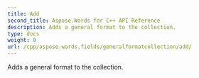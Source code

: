 ```yaml
---
title: Add
second_title: Aspose.Words for C++ API Reference
description: Adds a general format to the collection. 
type: docs
weight: 0
url: /cpp/aspose.words.fields/generalformatcollection/add/
---
```


Adds a general format to the collection. 

